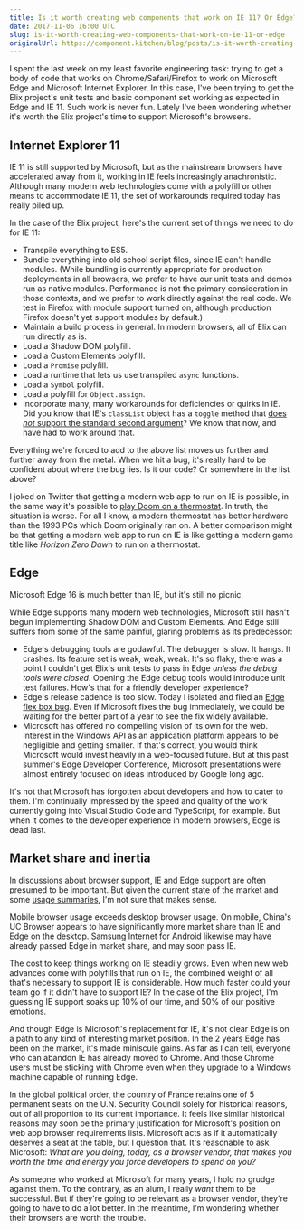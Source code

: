 ```yaml
---
title: Is it worth creating web components that work on IE 11? Or Edge?
date: 2017-11-06 16:00 UTC
slug: is-it-worth-creating-web-components-that-work-on-ie-11-or-edge
originalUrl: https://component.kitchen/blog/posts/is-it-worth-creating-web-components-that-work-on-ie-11-or-edge
---
```


I spent the last week on my least favorite engineering task: trying to get a body of code that works on Chrome/Safari/Firefox to work on Microsoft Edge and Microsoft Internet Explorer. In this case, I've been trying to get the Elix project's unit tests and basic component set working as expected in Edge and IE 11. Such work is never fun. Lately I've been wondering whether it's worth the Elix project's time to support Microsoft's browsers.

## Internet Explorer 11

IE 11 is still supported by Microsoft, but as the mainstream browsers have accelerated away from it, working in IE feels increasingly anachronistic. Although many modern web technologies come with a polyfill or other means to accommodate IE 11, the set of workarounds required today has really piled up.

In the case of the Elix project, here's the current set of things we need to do for IE 11:

- Transpile everything to ES5.
- Bundle everything into old school script files, since IE can't handle modules. (While bundling is currently appropriate for production deployments in all browsers, we prefer to have our unit tests and demos run as native modules. Performance is not the primary consideration in those contexts, and we prefer to work directly against the real code. We test in Firefox with module support turned on, although production Firefox doesn't yet support modules by default.)
- Maintain a build process in general. In modern browsers, all of Elix can run directly as is.
- Load a Shadow DOM polyfill.
- Load a Custom Elements polyfill.
- Load a `Promise` polyfill.
- Load a runtime that lets us use transpiled `async` functions.
- Load a `Symbol` polyfill.
- Load a polyfill for `Object.assign`.
- Incorporate many, many workarounds for deficiencies or quirks in IE. Did you know that IE's `classList` object has a `toggle` method that [does _not_ support the standard second argument](https://developer.mozilla.org/en-US/docs/Web/API/Element/classList#Browser_compatibility)? We know that now, and have had to work around that.

Everything we're forced to add to the above list moves us further and further away from the metal. When we hit a bug, it's really hard to be confident about where the bug lies. Is it our code? Or somewhere in the list above?

I joked on Twitter that getting a modern web app to run on IE is possible, in the same way it's possible to [play Doom on a thermostat](https://www.youtube.com/watch?v=2T5LyEjLfP8). In truth, the situation is worse. For all I know, a modern thermostat has better hardware than the 1993 PCs which Doom originally ran on. A better comparison might be that getting a modern web app to run on IE is like getting a modern game title like _Horizon Zero Dawn_ to run on a thermostat.

## Edge

Microsoft Edge 16 is much better than IE, but it's still no picnic.

While Edge supports many modern web technologies, Microsoft still hasn't begun implementing Shadow DOM and Custom Elements. And Edge still suffers from some of the same painful, glaring problems as its predecessor:

- Edge's debugging tools are godawful. The debugger is slow. It hangs. It crashes. Its feature set is weak, weak, weak. It's so flaky, there was a point I couldn't get Elix's unit tests to pass in Edge _unless the debug tools were closed_. Opening the Edge debug tools would introduce unit test failures. How's that for a friendly developer experience?
- Edge's release cadence is too slow. Today I isolated and filed an [Edge flex box bug](https://developer.microsoft.com/en-us/microsoft-edge/platform/issues/14496746/). Even if Microsoft fixes the bug immediately, we could be waiting for the better part of a year to see the fix widely available.
- Microsoft has offered no compelling vision of its own for the web. Interest in the Windows API as an application platform appears to be negligible and getting smaller. If that's correct, you would think Microsoft would invest heavily in a web-focused future. But at this past summer's Edge Developer Conference, Microsoft presentations were almost entirely focused on ideas introduced by Google long ago.

It's not that Microsoft has forgotten about developers and how to cater to them. I'm continually impressed by the speed and quality of the work currently going into Visual Studio Code and TypeScript, for example. But when it comes to the developer experience in modern browsers, Edge is dead last.

## Market share and inertia

In discussions about browser support, IE and Edge support are often presumed to be important. But given the current state of the market and some [usage summaries](https://en.wikipedia.org/wiki/Usage_share_of_web_browsers#Summary_tables), I'm not sure that makes sense.

Mobile browser usage exceeds desktop browser usage. On mobile, China's UC Browser appears to have significantly more market share than IE and Edge on the desktop. Samsung Internet for Android likewise may have already passed Edge in market share, and may soon pass IE.

The cost to keep things working on IE steadily grows. Even when new web advances come with polyfills that run on IE, the combined weight of all that's necessary to support IE is considerable. How much faster could your team go if it didn't have to support IE? In the case of the Elix project, I'm guessing IE support soaks up 10% of our time, and 50% of our positive emotions.

And though Edge is Microsoft's replacement for IE, it's not clear Edge is on a path to any kind of interesting market position. In the 2 years Edge has been on the market, it's made miniscule gains. As far as I can tell, everyone who can abandon IE has already moved to Chrome. And those Chrome users must be sticking with Chrome even when they upgrade to a Windows machine capable of running Edge.

In the global political order, the country of France retains one of 5 permanent seats on the U.N. Security Council solely for historical reasons, out of all proportion to its current importance. It feels like similar historical reasons may soon be the primary justification for Microsoft's position on web app browser requirements lists. Microsoft acts as if it automatically deserves a seat at the table, but I question that. It's reasonable to ask Microsoft: _What are you doing, today, as a browser vendor, that makes you worth the time and energy you force developers to spend on you?_

As someone who worked at Microsoft for many years, I hold no grudge against them. To the contrary, as an alum, I really _want_ them to be successful. But if they're going to be relevant as a browser vendor, they're going to have to do a lot better. In the meantime, I'm wondering whether their browsers are worth the trouble.
